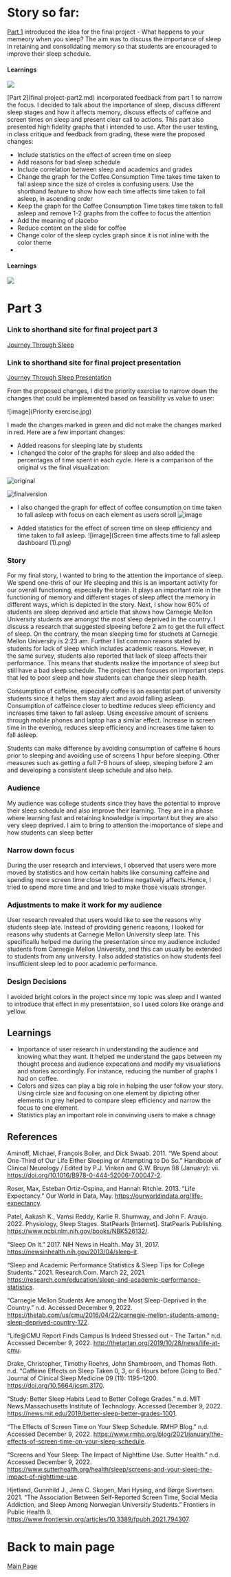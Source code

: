 # Story so far:
[Part 1](finalprojectpart1.md) introduced the idea for the final project - What happens to your memeory when you sleep? The aim was to discuss the importance of sleep in retaining and consolidating memory so that students are encouraged to improve their sleep schedule.

#### Learnings
![](part1-learnings.jpg)

[Part 2](final project-part2.md) incorporated feedback from part 1 to narrow the focus. I decided to talk about the importance of sleep, discuss different sleep stages and how it affects memory, discuss effects of caffeine and screen times on sleep and present clear call to actions. This part also presented high fidelity graphs that i intended to use. After the user testing, in class critique and feedback from grading, these were the proposed changes:

- Include statistics on the effect of screen time on sleep
- Add reasons for bad sleep schedule
- Include correlation between sleep and academics and grades
- Change the graph for the Coffee Consumption Time takes time taken to fall asleep since the size of circles is confusing users. Use the shorthand feature to show how each time affects time taken to fall asleep, in ascending order
- Keep the graph for the Coffee Consumption Time takes time taken to fall asleep and remove 1-2 graphs from the coffee to focus the attention
- Add the meaning of placebo
- Reduce content on the slide for coffee
- Change color of the sleep cycles graph since it is not inline with the color theme
- 
#### Learnings
![](learnings-part2.jpg)


# Part 3
### Link to shorthand site for final project part 3
[Journey Through Sleep](https://carnegiemellon.shorthandstories.com/journey-through-sleep/index.html)

### Link to shorthand site for final project presentation
[Journey Through Sleep Presentation](https://carnegiemellon.shorthandstories.com/journey-through-sleep-presentation/index.html)

From the proposed changes, I did the priority exercise to narrow down the changes that could be implemented based on feasibility vs value to user:

![image](Priority exercise.jpg)

I made the changes marked in green and did not make the changes marked in red. 
Here are a few important changes:
- Added reasons for sleeping late by students
- I changed the color of the graphs for sleep and also added the percentages of time spent in each cycle. Here is a comparison of the original vs the final visualization:

![original](SleepCycle@2x-resized.jpeg)

![finalversion](sleepcycle-resized.png)

- I also changed the graph for effect of coffee consumption on time taken to fall asleep with focus on each element as users scroll
![image](placebo.jpeg)

- Added statistics for the effect of screen time on sleep efficiency and time taken to fall asleep.
![image](Screen time affects time to fall asleep dashboard (1).png)


### Story
For my final story, I wanted to bring to the attention the importance of sleep. We spend one-thris of our life sleeping and this is an important activity for our overall functioning, especially the brain. It plays an important role in the functioning of memory and different stages of sleep affect the memory in different ways, which is depicted in the story. Next, I show how 60% of students are sleep deprived and article that shows how Carnegie Mellon University students are amongst the most sleep deprived in the country. I discuss a research that suggested slpeeing before 2 am to get the full effect of sleep. On the contrary, the mean sleeping time for studnets at Carnegie Mellon University is 2:23 am. Further I list common reaons stated by students for lack of sleep which includes academic reasons. However, in the same survey, students also reported that lack of sleep affects their performance. This means that students realize the importance of sleep but still have a bad sleep schedule. The project then focuses on important steps that led to poor sleep and how students can change their sleep health.

Consumption of caffeine, especially coffee is an essential part of university students since it helps them stay alert and avoid falling asleep. Consumption of caffeince closer to bedtime reduces sleep efficiency and increases time taken to fall asleep. Using excessive amount of screens through mobile phones and laptop has a similar effect. Increase in screen time in the evening, reduces sleep efficiency and increases time taken to fall asleep.

Students can make difference by avoiding consumption of caffeine 6 hours prior to sleeping and avoiding use of screens 1 hpur before sleeping. Other measures such as getting a full 7-8 hours of sleep, sleeping before 2 am and developing a consistent sleep schedule and also help.


### Audience
My audience was college students since they have the potential to improve their sleep schedule and also improve their learning. They are in a phase where learning fast and retaining knowledge is important but they are also very sleep deprived. I aim to bring to attention the imoportance of slepe and how students can sleep better
### Narrow down focus
During the user research and interviews, I observed that users were more moved by statistics and how certain habits like consuming caffeine and spending more screen time close to bedtime negatively affects.Hence, I tried to spend more time and and tried to make those visuals stronger.
### Adjustments to make it work for my audience
User research revealed that users would like to see the reasons why students sleep late. Instead of providing generic reasons, I looked for reasons why students at Carnegie Mellon University sleep late. This specificallu helped me during the presentation since my audience included students from Carnegie Mellon University, and this can usually be extended to students from any university. I also added statistics on how students feel insufficient sleep led to poor academic performance.
### Design Decisions 
I avoided bright colors in the project since my topic was sleep and I wanted to introduce that effect in my presentataion, so I used colors like orange and yellow.

## Learnings
- Importance of user research in understanding the audience and knowing what they want. It helped me understand the gaps between my thought process and audience expecations and modify my visualiations and stories accordingly. For instance, reducing the number of graphs I had on coffee. 
- Colors and sizes can play a big role in helping the user follow your story. Using circle size and focusing on one element by dipicting other elements in grey helped to compare sleep efficiency and narrow the focus to one element.
- Statistics play an important role in convinving users to make a chnage 


## References

Aminoff, Michael, François Boller, and Dick Swaab. 2011. “We Spend about One-Third of Our Life Either Sleeping or Attempting to Do So.” Handbook of Clinical Neurology / Edited by P.J. Vinken and G.W. Bruyn 98 (January): vii. https://doi.org/10.1016/B978-0-444-52006-7.00047-2.

Roser, Max, Esteban Ortiz-Ospina, and Hannah Ritchie. 2013. “Life Expectancy.” Our World in Data, May. https://ourworldindata.org/life-expectancy.

Patel, Aakash K., Vamsi Reddy, Karlie R. Shumway, and John F. Araujo. 2022. Physiology, Sleep Stages. StatPearls [Internet]. StatPearls Publishing. https://www.ncbi.nlm.nih.gov/books/NBK526132/.

“Sleep On It.” 2017. NIH News in Health. May 31, 2017. https://newsinhealth.nih.gov/2013/04/sleep-it.

“Sleep and Academic Performance Statistics & Sleep Tips for College Students.” 2021. Research.Com. March 22, 2021. https://research.com/education/sleep-and-academic-performance-statistics.

“Carnegie Mellon Students Are among the Most Sleep-Deprived in the Country.” n.d. Accessed December 9, 2022. https://thetab.com/us/cmu/2016/04/22/carnegie-mellon-students-among-sleep-deprived-country-122.

“Life@CMU Report Finds Campus Is Indeed Stressed out - The Tartan.” n.d. Accessed December 9, 2022. http://thetartan.org/2019/10/28/news/life-at-cmu.

Drake, Christopher, Timothy Roehrs, John Shambroom, and Thomas Roth. n.d. “Caffeine Effects on Sleep Taken 0, 3, or 6 Hours before Going to Bed.” Journal of Clinical Sleep Medicine 09 (11): 1195–1200. https://doi.org/10.5664/jcsm.3170.

“Study: Better Sleep Habits Lead to Better College Grades.” n.d. MIT News.Massachusetts Institute of Technology. Accessed December 9, 2022. https://news.mit.edu/2019/better-sleep-better-grades-1001.

“The Effects of Screen Time on Your Sleep Schedule. RMHP Blog.” n.d. Accessed December 9, 2022. https://www.rmhp.org/blog/2021/january/the-effects-of-screen-time-on-your-sleep-schedule.

“Screens and Your Sleep: The Impact of Nighttime Use. Sutter Health.” n.d. Accessed December 9, 2022. https://www.sutterhealth.org/health/sleep/screens-and-your-sleep-the-impact-of-nighttime-use.

Hjetland, Gunnhild J., Jens C. Skogen, Mari Hysing, and Børge Sivertsen. 2021. “The Association Between Self-Reported Screen Time, Social Media Addiction, and Sleep Among Norwegian University Students.” Frontiers in Public Health 9. https://www.frontiersin.org/articles/10.3389/fpubh.2021.794307.


# Back to main page
[Main Page](https://shreyaoswal21.github.io/storytelling-with-data)




